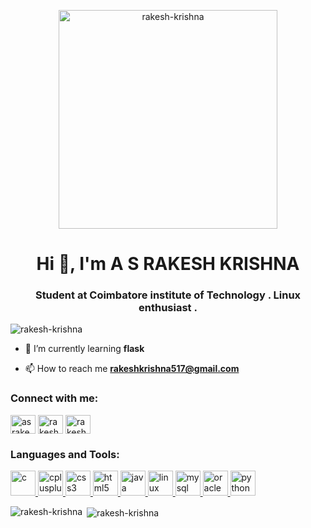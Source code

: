 <p align="center"> <img src="https://store.outsourcingpundit.com/wp-content/uploads/2019/01/focus-animation.gif" alt="rakesh-krishna" height=350/> </p>
<h1 align="center">Hi 👋, I'm A S RAKESH KRISHNA</h1>
<h3 align="center">Student at Coimbatore institute of Technology . Linux enthusiast .</h3>

<p align="left"> <img src="https://komarev.com/ghpvc/?username=rakesh-krishna&label=Profile%20views&color=0e75b6&style=flat" alt="rakesh-krishna" /> </p>

- 🌱 I’m currently learning **flask**

- 📫 How to reach me **rakeshkrishna517@gmail.com**

<p align="left">
<h3 align="left">Connect with me:</h3>
<a href="https://twitter.com/asrakeshkrishn1" target="blank"><img align="center" src="https://cdn.jsdelivr.net/npm/simple-icons@3.0.1/icons/twitter.svg" alt="asrakeshkrishn1" height="30" width="40" /></a>
<a href="https://linkedin.com/in/rakesh-krishna-a-s" target="blank"><img align="center" src="https://cdn.jsdelivr.net/npm/simple-icons@3.0.1/icons/linkedin.svg" alt="rakesh-krishna-a-s" height="30" width="40" /></a>
<a href="https://instagram.com/rakeshkrishna5" target="blank"><img align="center" src="https://cdn.jsdelivr.net/npm/simple-icons@3.0.1/icons/instagram.svg" alt="rakeshkrishna5" height="30" width="40" /></a>
</p>

<h3 align="left">Languages and Tools:</h3>
<p align="left"> <a href="https://www.cprogramming.com/" target="_blank"> <img src="https://devicons.github.io/devicon/devicon.git/icons/c/c-original.svg" alt="c" width="40" height="40"/> </a> <a href="https://www.w3schools.com/cpp/" target="_blank"> <img src="https://devicons.github.io/devicon/devicon.git/icons/cplusplus/cplusplus-original.svg" alt="cplusplus" width="40" height="40"/> </a> <a href="https://www.w3schools.com/css/" target="_blank"> <img src="https://devicons.github.io/devicon/devicon.git/icons/css3/css3-original-wordmark.svg" alt="css3" width="40" height="40"/> </a> <a href="https://www.w3.org/html/" target="_blank"> <img src="https://devicons.github.io/devicon/devicon.git/icons/html5/html5-original-wordmark.svg" alt="html5" width="40" height="40"/> </a> <a href="https://www.java.com" target="_blank"> <img src="https://devicons.github.io/devicon/devicon.git/icons/java/java-original-wordmark.svg" alt="java" width="40" height="40"/> </a> <a href="https://www.linux.org/" target="_blank"> <img src="https://devicons.github.io/devicon/devicon.git/icons/linux/linux-original.svg" alt="linux" width="40" height="40"/> </a> <a href="https://www.mysql.com/" target="_blank"> <img src="https://devicons.github.io/devicon/devicon.git/icons/mysql/mysql-original-wordmark.svg" alt="mysql" width="40" height="40"/> </a> <a href="https://www.oracle.com/" target="_blank"> <img src="https://devicons.github.io/devicon/devicon.git/icons/oracle/oracle-original.svg" alt="oracle" width="40" height="40"/> </a> <a href="https://www.python.org" target="_blank"> <img src="https://devicons.github.io/devicon/devicon.git/icons/python/python-original.svg" alt="python" width="40" height="40"/> </a> </p>

<p><img align="left" src="https://github-readme-stats.vercel.app/api/top-langs/?username=rakesh-krishna&layout=compact" alt="rakesh-krishna" /></p>

<p>&nbsp;<img align="center" src="https://github-readme-stats.vercel.app/api?username=rakesh-krishna&show_icons=true" alt="rakesh-krishna" /></p>
